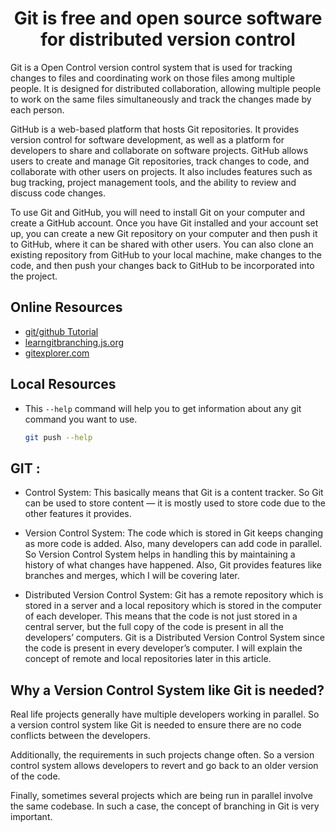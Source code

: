 <h1 align="center">Git is free and open source software for distributed version control</h1>

Git is a Open Control version control system that is used for tracking changes to files and coordinating work on those files among multiple people. It is designed for distributed collaboration, allowing multiple people to work on the same files simultaneously and track the changes made by each person.

GitHub is a web-based platform that hosts Git repositories. It provides version control for software development, as well as a platform for developers to share and collaborate on software projects. GitHub allows users to create and manage Git repositories, track changes to code, and collaborate with other users on projects. It also includes features such as bug tracking, project management tools, and the ability to review and discuss code changes.

To use Git and GitHub, you will need to install Git on your computer and create a GitHub account. Once you have Git installed and your account set up, you can create a new Git repository on your computer and then push it to GitHub, where it can be shared with other users. You can also clone an existing repository from GitHub to your local machine, make changes to the code, and then push your changes back to GitHub to be incorporated into the project.

## Online Resources

- [git/github Tutorial](https://www.youtube.com/watch?v=apGV9Kg7ics)
- [learngitbranching.js.org](https://learngitbranching.js.org/)
- [gitexplorer.com](https://gitexplorer.com/)

## Local Resources

- This `--help` command will help you to get information about any git command you want to use.

   ```bash
   git push --help
   ```

## GIT :

- Control System: This basically means that Git is a content tracker. So Git can be used to store content — it is mostly used to store code due to the other features it provides.

- Version Control System: The code which is stored in Git keeps changing as more code is added. Also, many developers can add code in parallel. So Version Control System helps in handling this by maintaining a history of what changes have happened. Also, Git provides features like branches and merges, which I will be covering later.

- Distributed Version Control System: Git has a remote repository which is stored in a server and a local repository which is stored in the computer of each developer. This means that the code is not just stored in a central server, but the full copy of the code is present in all the developers’ computers. Git is a Distributed Version Control System since the code is present in every developer’s computer. I will explain the concept of remote and local repositories later in this article.

## Why a Version Control System like Git is needed?

Real life projects generally have multiple developers working in parallel. So a version control system like Git is needed to ensure there are no code conflicts between the developers.

Additionally, the requirements in such projects change often. So a version control system allows developers to revert and go back to an older version of the code.

Finally, sometimes several projects which are being run in parallel involve the same codebase. In such a case, the concept of branching in Git is very important.

